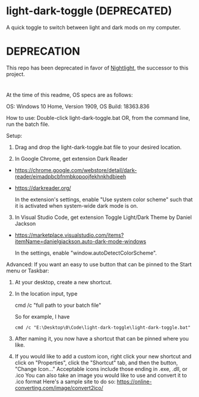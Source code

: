 # light-dark-toggle (DEPRECATED)

A quick toggle to switch between light and dark mods on my computer.

# DEPRECATION

This repo has been deprecated in favor of [Nightlight](https://github.com/walterimaican/nightlight), the successor to this project.

#

At the time of this readme, OS specs are as follows:

OS: Windows 10 Home, Version 1909,
OS Build: 18363.836

How to use:
Double-click light-dark-toggle.bat OR, from the command line, run the batch file.

Setup:

1. Drag and drop the
   light-dark-toggle.bat file to your desired location.

2. In Google Chrome, get extension Dark Reader

- https://chrome.google.com/webstore/detail/dark-reader/eimadpbcbfnmbkopoojfekhnkhdbieeh
- https://darkreader.org/

  In the extension's settings, enable "Use system color scheme" such that it is activated when system-wide dark mode is on.

3. In Visual Studio Code, get extension Toggle Light/Dark Theme by Daniel Jackson

- https://marketplace.visualstudio.com/items?itemName=danielgjackson.auto-dark-mode-windows

  In the settings, enable "window.autoDetectColorScheme".

Advanced:
If you want an easy to use button that can be pinned to the Start menu or Taskbar:

1. At your desktop, create a new shortcut.

2. In the location input, type

   cmd /c "full path to your batch file"

   So for example, I have

   ```
   cmd /c "E:\Desktop\0\Code\light-dark-toggle\light-dark-toggle.bat"
   ```

3. After naming it, you now have a shortcut that can be pinned where you like.

4. If you would like to add a custom icon, right click your new shortcut and click on "Properties", click the "Shortcut" tab, and then the button, "Change Icon..."
   Acceptable icons include those ending in .exe, .dll, or .ico
   You can also take an image you would like to use and convert it to .ico format
   Here's a sample site to do so:
   https://online-converting.com/image/convert2ico/
